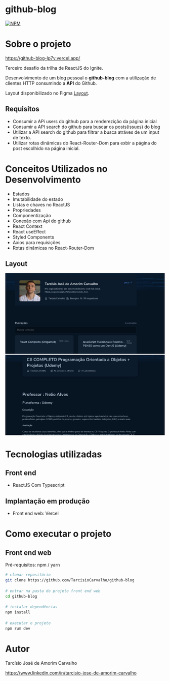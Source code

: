 # github-blog
[![NPM](https://img.shields.io/npm/l/react)](https://github.com/TarcisioCarvalho/adopet/blob/master/license)

# Sobre o projeto

https://github-blog-lp7v.vercel.app/

Terceiro desafio da trilha de ReactJS do Ignite. 

 Desenvolvimento de um blog pessoal o  **github-blog** com a utilização de clientes HTTP consumindo a **API** do Github.

Layout disponibilizado no Figma [Layout](https://www.figma.com/community/file/1138814951106121051 "Layout no Figma").

## Requisitos

* Consumir a APi users do github para a renderezição da página inicial
* Consumir a API search do github para buscar os posts(issues) do blog
* Utilizar a API search do github para filtrar a busca atráves de um input de texto.
* Utilizar rotas dinãmicas do React-Router-Dom para exbir a página do post escolhido na página inicial.


# Conceitos Utilizados no Desenvolvimento

* Estados
* Imutabilidade do estado
* Listas e chaves no ReactJS
* Propriedades
* Componentização
* Conexão com Api do github
* React Context
* React useEffect
* Styled Components
* Axios para requisições
* Rotas dinãmicas no React-Router-Dom

## Layout

<img  src = 'https://github.com/TarcisioCarvalho/github-blog/blob/main/src/assets/img/blog-page.jpg?raw=true'>
<img  src = 'https://github.com/TarcisioCarvalho/github-blog/blob/main/src/assets/img/post-page.jpg?raw=true'>

# Tecnologias utilizadas

## Front end
- ReactJS Com Typescript

## Implantação em produção

- Front end web: Vercel


# Como executar o projeto



## Front end web
Pré-requisitos: npm / yarn

```bash
# clonar repositório
git clone https://github.com/TarcisioCarvalho/github-blog

# entrar na pasta do projeto front end web
cd github-blog

# instalar dependências
npm install

# executar o projeto
npm rum dev
```

# Autor

Tarcísio José de Amorim Carvalho

https://www.linkedin.com/in/tarcisio-jose-de-amorim-carvalho

